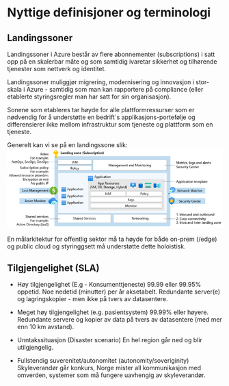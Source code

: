 # Nyttige definisjoner og terminologi


## Landingssoner

Landingssoner i Azure består av flere abonnementer (subscriptions) i satt opp på en skalerbar måte og som samtidig ivaretar sikkerhet og tilhørende tjenester som nettverk og identitet.

Landingssoner muliggjør migrering, modernisering og innovasjon i stor-skala i Azure - samtidig som man kan rapportere på compliance (eller etablerte styringsregler man har satt for sin organisasjon).

Sonene som etableres tar høyde for alle plattformressurser som er nødvendig for å understøtte en bedrift`s applikasjons-portefølje og differensierer ikke mellom infrastruktur som tjeneste og plattform som en tjeneste.

Generelt kan vi se på en landingssone slik:  
![Landingssone](illustrations/lz-design.png)

En målarkitektur for offentlig sektor må ta høyde for både on-prem (/edge) og public cloud og styringgsett må understøtte dette holoistisk.


## Tilgjengelighet (SLA)

- Høy tilgjengelighet (E.g - Konsumenttjeneste)
99.99 eller 99.95% oppetid. Noe nedetid (minutter) per år aksetabelt. Redundante server(e) og lagringskopier - men ikke på tvers av datasentere. 

- Meget høy tilgjengelighet (e.g. pasientsystem)
99.99% eller høyere. Redundante servere og kopier av data på tvers av datasentere (med mer enn 10 km avstand). 

- Unntakssituasjon (Disaster scenario)
En hel region går ned og blir utilgjengelig. 

- Fullstendig suverenitet/autonomitet (autonomity/soveriginity)
Skyleverandør går konkurs, Norge mister all kommunikasjon med omverden, systemer som må fungere uavhengig av skyleverandør.

